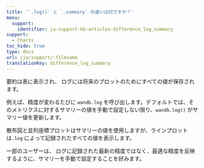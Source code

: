 ```yaml
---
title: '`.log()` と `.summary` の違いは何ですか？'
menu:
  support:
    identifier: ja-support-kb-articles-difference_log_summary
support:
  - Charts
toc_hide: true
type: docs
url: /ja/support/:filename
translationKey: difference_log_summary
---
```

要約は表に表示され、 ログには将来のプロットのためにすべての値が保存されます。

例えば、精度が変わるたびに `wandb.log` を呼び出します。デフォルトでは、そのメトリクスに対するサマリーの値を手動で設定しない限り、`wandb.log()` がサマリー値を更新します。

散布図と並列座標プロットはサマリーの値を使用しますが、ラインプロットは`.log` によって記録されたすべての値を表示します。

一部のユーザーは、 ログに記録された最新の精度ではなく、最適な精度を反映するように、サマリーを手動で設定することを好みます。